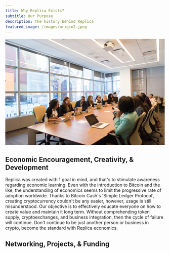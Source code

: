 ```yaml
---
title: Why Replica Exists?
subtitle: Our Purpose
description: The history behind Replica
featured_image: /images/origin2.jpeg
---
```

![](/../images/meeting.jpg)

## Economic Encouragement, Creativity, & Development

Replica was created with 1 goal in mind, and that's to stimulate awareness regarding economic learning. Even with the introduction to Bitcoin and the like, the understanding of economics seems to limit the progressive rate of adoption worldwide. Thanks to Bitcoin Cash's 'Simple Ledger Protocol', creating cryptocurrency couldn't be any easier, however, usage is still misunderstood. Our objective is to effectively educate everyone on how to create value and maintain it long term. Without comprehending token supply, cryptoexchanges, and business integration, then the cycle of failure will continue. Don't continue to be just another person or business in crypto, become the standard with Replica economics. 

## Networking, Projects, & Funding
